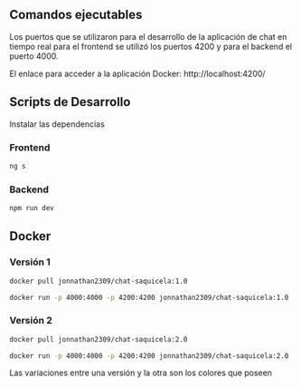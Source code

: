 ## Comandos ejecutables
Los puertos que se utilizaron para el desarrollo de la aplicación de chat en tiempo real para el frontend se utilizó los puertos 4200 y para el backend el puerto 4000.

El enlace para acceder a la aplicación Docker: http://localhost:4200/
## Scripts de Desarrollo
Instalar las dependencias

### Frontend
```bash
ng s
```
### Backend
```bash
npm run dev
```

## Docker
### Versión 1

```bash
docker pull jonnathan2309/chat-saquicela:1.0
```

```bash
docker run -p 4000:4000 -p 4200:4200 jonnathan2309/chat-saquicela:1.0
```

### Versión 2

```bash
docker pull jonnathan2309/chat-saquicela:2.0
```

```bash
docker run -p 4000:4000 -p 4200:4200 jonnathan2309/chat-saquicela:2.0
```


Las variaciones entre una versión y la otra son los colores que poseen
